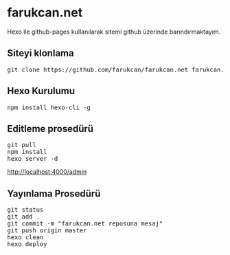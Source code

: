 # farukcan.net

Hexo ile github-pages kullanılarak sitemi github üzerinde barındırmaktayım.

## Siteyi klonlama
<pre>
git clone https://github.com/farukcan/farukcan.net farukcan.net
</pre>

## Hexo Kurulumu
<pre>
npm install hexo-cli -g
</pre>


## Editleme prosedürü
<pre>
git pull
npm install
hexo server -d
</pre>
[http://localhost:4000/admin](http://localhost:4000/admin)

## Yayınlama Prosedürü
<pre>
git status
git add .
git commit -m "farukcan.net reposuna mesaj"
git push origin master
hexo clean
hexo deploy
</pre>
